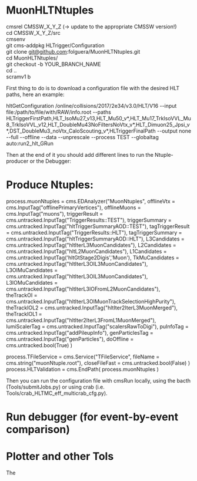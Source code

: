 # MuonHLTNtuples

cmsrel CMSSW_X_Y_Z  (-> update to the appropriate CMSSW version!)   
cd CMSSW_X_Y_Z/src  
cmsenv    
git cms-addpkg HLTrigger/Configuration    
git clone git@github.com:folguera/MuonHLTNtuples.git    
cd MuonHLTNtuples/  
git checkout -b YOUR_BRANCH_NAME    
cd ..  
scramv1 b   

First thing to do is to download a configuration file with the desired HLT paths, here an example: 

hltGetConfiguration /online/collisions/2017/2e34/v3.0/HLT/V16 --input file:/path/to/file/with/RAW/info.root  --paths HLTriggerFirstPath,HLT_IsoMu27_v13,HLT_Mu50_v*,HLT_Mu17_TrkIsoVVL_Mu8_TrkIsoVVL_v12,HLT_DoubleMu43NoFiltersNoVtx_v*,HLT_Dimuon25_Jpsi_v*,DST_DoubleMu3_noVtx_CaloScouting_v*,HLTriggerFinalPath --output none --full --offline --data --unprescale --process TEST --globaltag auto:run2_hlt_GRun

Then at the end of it you should add different lines to run the Ntuple-producer or the Debugger: 

# Produce Ntuples: 
process.muonNtuples = cms.EDAnalyzer("MuonNtuples",
                       offlineVtx               = cms.InputTag("offlinePrimaryVertices"),
                       offlineMuons             = cms.InputTag("muons"),
                       triggerResult            = cms.untracked.InputTag("TriggerResults::TEST"),
                       triggerSummary           = cms.untracked.InputTag("hltTriggerSummaryAOD::TEST"),
                       tagTriggerResult         = cms.untracked.InputTag("TriggerResults::HLT"),
                       tagTriggerSummary        = cms.untracked.InputTag("hltTriggerSummaryAOD::HLT"),
                       L3Candidates             = cms.untracked.InputTag("hltIterL3MuonCandidates"),
                       L2Candidates             = cms.untracked.InputTag("hltL2MuonCandidates"),
                       L1Candidates             = cms.untracked.InputTag('hltGtStage2Digis','Muon'), 
                       TkMuCandidates           = cms.untracked.InputTag("hltIterL3OIL3MuonCandidates"),
                       L3OIMuCandidates         = cms.untracked.InputTag("hltIterL3OIL3MuonCandidates"),
                       L3IOMuCandidates         = cms.untracked.InputTag("hltIterL3IOFromL2MuonCandidates"),         
                       theTrackOI               = cms.untracked.InputTag("hltIterL3OIMuonTrackSelectionHighPurity"), 
                       theTrackIOL2             = cms.untracked.InputTag("hltIter2IterL3MuonMerged"),
                       theTrackIOL1             = cms.untracked.InputTag("hltIter2IterL3FromL1MuonMerged"), 
                       lumiScalerTag            = cms.untracked.InputTag("scalersRawToDigi"),
                       puInfoTag                = cms.untracked.InputTag("addPileupInfo"),
                       genParticlesTag          = cms.untracked.InputTag("genParticles"),
                       doOffline                = cms.untracked.bool(True)
                       )

process.TFileService = cms.Service("TFileService",
                                   fileName = cms.string("muonNtuple.root"),
                                   closeFileFast = cms.untracked.bool(False)
                                   )
process.HLTValidation = cms.EndPath(
    process.muonNtuples
)

Then you can run the configuration file with cmsRun locally, using the bacth (Tools/submitJobs.py) or using crab (i.e. Tools/crab_HLTMC_eff_multicrab_cfg.py). 

# Run debugger (for event-by-event comparison) 

# Plotter and other Tols

The 

